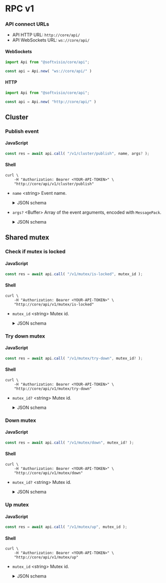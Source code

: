 # RPC v1

### API connect URLs

-   API HTTP URL: `http://core/api/`
-   API WebSockets URL: `ws://core/api/`

<!-- tabs:start -->

#### **WebSockets**

<!-- prettier-ignore -->
```javascript
import Api from "@softvisio/core/api";

const api = Api.new( "ws://core/api/" )
```

#### **HTTP**

<!-- prettier-ignore -->
```javascript
import Api from "@softvisio/core/api";

const api = Api.new( "http://core/api/" )
```

<!-- tabs:end -->

## Cluster

### Publish event

<!-- tabs:start -->

#### **JavaScript**

<!-- prettier-ignore -->
```javascript
const res = await api.call( "/v1/cluster/publish", name, args? );
```

#### **Shell**

<!-- prettier-ignore -->
```shell
curl \
    -H "Authorization: Bearer <YOUR-API-TOKEN>" \
    "http://core/api/v1/cluster/publish"
```

<!-- tabs:end -->

-   `name` <string\> Event name.

    <details>
        <summary>JSON schema</summary>

    ```json
    {
        "type": "string"
    }
    ```

    </details>

-   `args?` <Buffer\> Array of the event arguments, encoded with `MessagePack`.

    <details>
        <summary>JSON schema</summary>

    ```json
    {
        "instanceof": "Buffer"
    }
    ```

    </details>

## Shared mutex

### Check if mutex is locked

<!-- tabs:start -->

#### **JavaScript**

<!-- prettier-ignore -->
```javascript
const res = await api.call( "/v1/mutex/is-locked", mutex_id );
```

#### **Shell**

<!-- prettier-ignore -->
```shell
curl \
    -H "Authorization: Bearer <YOUR-API-TOKEN>" \
    "http://core/api/v1/mutex/is-locked"
```

<!-- tabs:end -->

-   `mutex_id` <string\> Mutex id.

    <details>
        <summary>JSON schema</summary>

    ```json
    {
        "type": "string"
    }
    ```

    </details>

### Try down mutex

<!-- tabs:start -->

#### **JavaScript**

<!-- prettier-ignore -->
```javascript
const res = await api.call( "/v1/mutex/try-down", mutex_id? );
```

#### **Shell**

<!-- prettier-ignore -->
```shell
curl \
    -H "Authorization: Bearer <YOUR-API-TOKEN>" \
    "http://core/api/v1/mutex/try-down"
```

<!-- tabs:end -->

-   `mutex_id?` <string\> Mutex id.

    <details>
        <summary>JSON schema</summary>

    ```json
    {
        "type": "string"
    }
    ```

    </details>

### Down mutex

<!-- tabs:start -->

#### **JavaScript**

<!-- prettier-ignore -->
```javascript
const res = await api.call( "/v1/mutex/down", mutex_id? );
```

#### **Shell**

<!-- prettier-ignore -->
```shell
curl \
    -H "Authorization: Bearer <YOUR-API-TOKEN>" \
    "http://core/api/v1/mutex/down"
```

<!-- tabs:end -->

-   `mutex_id?` <string\> Mutex id.

    <details>
        <summary>JSON schema</summary>

    ```json
    {
        "type": "string"
    }
    ```

    </details>

### Up mutex

<!-- tabs:start -->

#### **JavaScript**

<!-- prettier-ignore -->
```javascript
const res = await api.call( "/v1/mutex/up", mutex_id );
```

#### **Shell**

<!-- prettier-ignore -->
```shell
curl \
    -H "Authorization: Bearer <YOUR-API-TOKEN>" \
    "http://core/api/v1/mutex/up"
```

<!-- tabs:end -->

-   `mutex_id` <string\> Mutex id.

    <details>
        <summary>JSON schema</summary>

    ```json
    {
        "type": "string"
    }
    ```

    </details>
